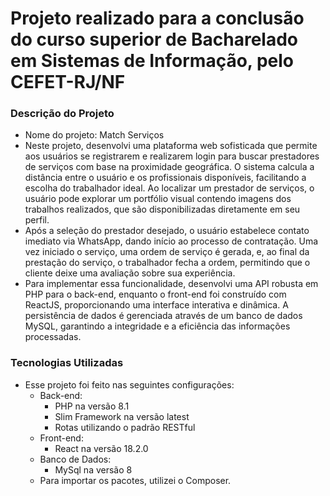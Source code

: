 # Projeto realizado para a conclusão do curso superior de Bacharelado em Sistemas de Informação, pelo CEFET-RJ/NF

### Descrição do Projeto
- Nome do projeto: Match Serviços
- Neste projeto, desenvolvi uma plataforma web sofisticada que permite aos usuários se registrarem e realizarem login para buscar prestadores de serviços com base na proximidade geográfica. O sistema calcula a distância entre o usuário e os profissionais disponíveis, facilitando a escolha do trabalhador ideal. Ao localizar um prestador de serviços, o usuário pode explorar um portfólio visual contendo imagens dos trabalhos realizados, que são disponibilizadas diretamente em seu perfil.
- Após a seleção do prestador desejado, o usuário estabelece contato imediato via WhatsApp, dando início ao processo de contratação. Uma vez iniciado o serviço, uma ordem de serviço é gerada, e, ao final da prestação do serviço, o trabalhador fecha a ordem, permitindo que o cliente deixe uma avaliação sobre sua experiência.
- Para implementar essa funcionalidade, desenvolvi uma API robusta em PHP para o back-end, enquanto o front-end foi construído com ReactJS, proporcionando uma interface interativa e dinâmica. A persistência de dados é gerenciada através de um banco de dados MySQL, garantindo a integridade e a eficiência das informações processadas.


### Tecnologias Utilizadas
- Esse projeto foi feito nas seguintes configurações:
  - Back-end:
    - PHP na versão 8.1
    - Slim Framework na versão latest
    - Rotas utilizando o padrão RESTful
  - Front-end:
    - React na versão 18.2.0
  - Banco de Dados:
    - MySql na versão 8
  -  Para importar os pacotes, utilizei o Composer.

